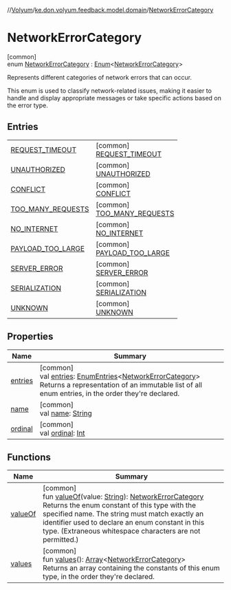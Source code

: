 //[Volyum](../../../index.md)/[ke.don.volyum.feedback.model.domain](../index.md)/[NetworkErrorCategory](index.md)

# NetworkErrorCategory

[common]\
enum [NetworkErrorCategory](index.md) : [Enum](https://kotlinlang.org/api/core/kotlin-stdlib/kotlin/-enum/index.html)&lt;[NetworkErrorCategory](index.md)&gt; 

Represents different categories of network errors that can occur.

This enum is used to classify network-related issues, making it easier to handle and display appropriate messages or take specific actions based on the error type.

## Entries

| | |
|---|---|
| [REQUEST_TIMEOUT](-r-e-q-u-e-s-t_-t-i-m-e-o-u-t/index.md) | [common]<br>[REQUEST_TIMEOUT](-r-e-q-u-e-s-t_-t-i-m-e-o-u-t/index.md) |
| [UNAUTHORIZED](-u-n-a-u-t-h-o-r-i-z-e-d/index.md) | [common]<br>[UNAUTHORIZED](-u-n-a-u-t-h-o-r-i-z-e-d/index.md) |
| [CONFLICT](-c-o-n-f-l-i-c-t/index.md) | [common]<br>[CONFLICT](-c-o-n-f-l-i-c-t/index.md) |
| [TOO_MANY_REQUESTS](-t-o-o_-m-a-n-y_-r-e-q-u-e-s-t-s/index.md) | [common]<br>[TOO_MANY_REQUESTS](-t-o-o_-m-a-n-y_-r-e-q-u-e-s-t-s/index.md) |
| [NO_INTERNET](-n-o_-i-n-t-e-r-n-e-t/index.md) | [common]<br>[NO_INTERNET](-n-o_-i-n-t-e-r-n-e-t/index.md) |
| [PAYLOAD_TOO_LARGE](-p-a-y-l-o-a-d_-t-o-o_-l-a-r-g-e/index.md) | [common]<br>[PAYLOAD_TOO_LARGE](-p-a-y-l-o-a-d_-t-o-o_-l-a-r-g-e/index.md) |
| [SERVER_ERROR](-s-e-r-v-e-r_-e-r-r-o-r/index.md) | [common]<br>[SERVER_ERROR](-s-e-r-v-e-r_-e-r-r-o-r/index.md) |
| [SERIALIZATION](-s-e-r-i-a-l-i-z-a-t-i-o-n/index.md) | [common]<br>[SERIALIZATION](-s-e-r-i-a-l-i-z-a-t-i-o-n/index.md) |
| [UNKNOWN](-u-n-k-n-o-w-n/index.md) | [common]<br>[UNKNOWN](-u-n-k-n-o-w-n/index.md) |

## Properties

| Name | Summary |
|---|---|
| [entries](entries.md) | [common]<br>val [entries](entries.md): [EnumEntries](https://kotlinlang.org/api/core/kotlin-stdlib/kotlin.enums/-enum-entries/index.html)&lt;[NetworkErrorCategory](index.md)&gt;<br>Returns a representation of an immutable list of all enum entries, in the order they're declared. |
| [name](../../ke.don.volyum.feedback.model.table/-feedback-status/-rejected/index.md#-372974862%2FProperties%2F-1200628132) | [common]<br>val [name](../../ke.don.volyum.feedback.model.table/-feedback-status/-rejected/index.md#-372974862%2FProperties%2F-1200628132): [String](https://kotlinlang.org/api/core/kotlin-stdlib/kotlin/-string/index.html) |
| [ordinal](../../ke.don.volyum.feedback.model.table/-feedback-status/-rejected/index.md#-739389684%2FProperties%2F-1200628132) | [common]<br>val [ordinal](../../ke.don.volyum.feedback.model.table/-feedback-status/-rejected/index.md#-739389684%2FProperties%2F-1200628132): [Int](https://kotlinlang.org/api/core/kotlin-stdlib/kotlin/-int/index.html) |

## Functions

| Name | Summary |
|---|---|
| [valueOf](value-of.md) | [common]<br>fun [valueOf](value-of.md)(value: [String](https://kotlinlang.org/api/core/kotlin-stdlib/kotlin/-string/index.html)): [NetworkErrorCategory](index.md)<br>Returns the enum constant of this type with the specified name. The string must match exactly an identifier used to declare an enum constant in this type. (Extraneous whitespace characters are not permitted.) |
| [values](values.md) | [common]<br>fun [values](values.md)(): [Array](https://kotlinlang.org/api/core/kotlin-stdlib/kotlin/-array/index.html)&lt;[NetworkErrorCategory](index.md)&gt;<br>Returns an array containing the constants of this enum type, in the order they're declared. |